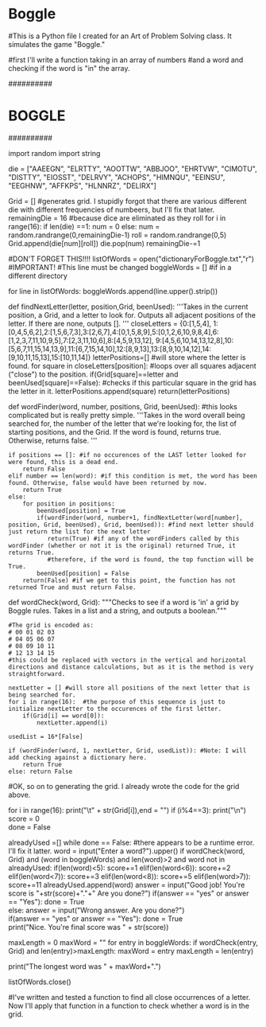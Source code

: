 # Boggle
#This is a Python file I created for an Art of Problem Solving class. It simulates the game "Boggle." 


#first I'll write a function taking in an array of numbers
#and a word and checking if the word is "in" the array.

##########
# BOGGLE #
##########

import random
import string

die =  ["AAEEGN", "ELRTTY", "AOOTTW", "ABBJOO", "EHRTVW", "CIMOTU", "DISTTY", "EIOSST", "DELRVY", "ACHOPS", "HIMNQU", "EEINSU", "EEGHNW", "AFFKPS", "HLNNRZ", "DELIRX"]

Grid = []   #generates grid. I stupidly forgot that there are various different die with different frequencies of numbeers, but I'll fix that later. 
remainingDie = 16 #because dice are eliminated as they roll
for i in range(16):
    if len(die) ==1:
        num = 0
    else:
        num = random.randrange(0,remainingDie-1)
    roll = random.randrange(0,5)
    Grid.append(die[num][roll])
    die.pop(num)
    remainingDie-=1

    
    
#DON'T FORGET THIS!!!!
listOfWords = open("dictionaryForBoggle.txt","r") #IMPORTANT!
                                                  #This line must be changed
boggleWords = []                                  #if in a different directory

for line in listOfWords:
    boggleWords.append(line.upper().strip())

    
def findNextLetter(letter, position,Grid, beenUsed):
    '''Takes in the current position, a Grid, and a letter to look for. Outputs all adjacent positions of the letter. If there are none, outputs []. '''
    closeLetters = {0:[1,5,4], 1:[0,4,5,6,2],2:[1,5,6,7,3],3:[2,6,7],4:[0,1,5,8,9],5:[0,1,2,6,10,9,8,4],6:[1,2,3,7,11,10,9,5],7:[2,3,11,10,6],8:[4,5,9,13,12],
                    9:[4,5,6,10,14,13,12,8],10:[5,6,7,11,15,14,13,9],11:[6,7,15,14,10],12:[8,9,13],13:[8,9,10,14,12],14:[9,10,11,15,13],15:[10,11,14]} 
    letterPositions=[] #will store where the letter is found. 
    for square in closeLetters[position]: #loops over all squares adjacent ("close") to the position. 
        if(Grid[square]==letter and beenUsed[square]==False): #checks if this particular square in the grid has the letter in it. 
                    letterPositions.append(square)
    return(letterPositions)

def wordFinder(word, number, positions, Grid, beenUsed): #this looks complicated but is really pretty simple. 
    '''Takes in the word overall being searched for, the number of the letter that we're looking for, the list of starting positions, and the Grid. If the word is 
    found, returns true. Otherwise, returns false. '''   
        
    if positions == []: #if no occurences of the LAST letter looked for were found, this is a dead end. 
        return False
    elif number == len(word): #if this condition is met, the word has been found. Otherwise, false would have been returned by now. 
        return True
    else:
        for position in positions:
            beenUsed[position] = True
            if(wordFinder(word, number+1, findNextLetter(word[number], position, Grid, beenUsed), Grid, beenUsed)): #find next letter should just return the list for the next letter
               return(True) #if any of the wordFinders called by this wordFinder (whether or not it is the original) returned True, it returns True.
               #therefore, if the word is found, the top function will be True.
            beenUsed[position] = False
        return(False) #if we get to this point, the function has not returned True and must return False.    
        
        
def wordCheck(word, Grid):
    """Checks to see if a word is 'in' a grid by Boggle rules. Takes in a list
    and a string, and outputs a boolean."""
    
    #The grid is encoded as:
    # 00 01 02 03
    # 04 05 06 07
    # 08 09 10 11
    # 12 13 14 15
    #this could be replaced with vectors in the vertical and horizontal directions and distance calculations, but as it is the method is very straightforward.

    nextLetter = [] #will store all positions of the next letter that is being searched for.
    for i in range(16):  #the purpose of this sequence is just to initialize nextLetter to the occurences of the first letter. 
        if(Grid[i] == word[0]):
            nextLetter.append(i)
    
    usedList = 16*[False]

    if (wordFinder(word, 1, nextLetter, Grid, usedList)): #Note: I will add checking against a dictionary here. 
        return True
    else: return False
        
#OK, so on to generating the grid. I already wrote the code for the grid above. 
        
for i in range(16):
        print("\t" + str(Grid[i]),end = "")
        if (i%4==3):
                print("\n")                  
score = 0            
done = False

alreadyUsed =[]
while done == False:   #there appears to be a runtime error. I'll fix it latter. 
        word = input("Enter a word?").upper()
        if wordCheck(word, Grid) and (word in boggleWords) and len(word)>2 and word not in alreadyUsed:
                if(len(word)<5):
                    score+=1
                elif(len(word<6)):
                    score+=2
                elif(len(word<7)):
                    score+=3
                elif(len(word<8)):
                    score+=5
                elif(len(word>7)):
                    score+=11
                alreadyUsed.append(word)
                answer = input("Good job! You're score is "+str(score)+"."+" Are you done?")
                if(answer == "yes" or answer == "Yes"):
                        done = True        
        else:
                answer = input("Wrong answer. Are you done?")    
                if(answer == "yes" or answer == "Yes"):
                        done = True      
print("Nice. You're final score was " + str(score))

maxLength = 0
maxWord = ""
for entry in boggleWords:
    if wordCheck(entry, Grid) and len(entry)>maxLength:
        maxWord = entry
        maxLength = len(entry)
        
print("The longest word was " + maxWord+".")

listOfWords.close()
            
                        
   
                

#I've written and tested a function to find all close occurrences of a letter. Now I'll apply that function in a function to check whether a word is in the grid. 
                
            
            
            
    

